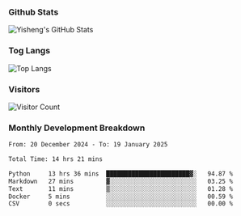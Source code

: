 ### Github Stats
![Yisheng's GitHub Stats](https://github-readme-stats-9qabuvhk1-gongyisheng.vercel.app/api?username=gongyisheng&count_private=true&show_icons=true)
### Tog Langs
![Top Langs](https://github-readme-stats-9qabuvhk1-gongyisheng.vercel.app/api/top-langs/?username=gongyisheng&layout=compact)
### Visitors
![Visitor Count](https://profile-counter.glitch.me/gongyisheng/count.svg)
### Monthly Development Breakdown
<!--START_SECTION:waka-->

```txt
From: 20 December 2024 - To: 19 January 2025

Total Time: 14 hrs 21 mins

Python     13 hrs 36 mins  ███████████████████████▓░   94.87 %
Markdown   27 mins         ▓░░░░░░░░░░░░░░░░░░░░░░░░   03.25 %
Text       11 mins         ▒░░░░░░░░░░░░░░░░░░░░░░░░   01.28 %
Docker     5 mins          ░░░░░░░░░░░░░░░░░░░░░░░░░   00.59 %
CSV        0 secs          ░░░░░░░░░░░░░░░░░░░░░░░░░   00.00 %
```

<!--END_SECTION:waka-->
